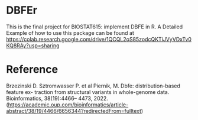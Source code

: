 # DBFEr

This is the final project for BIOSTAT615: implement DBFE in R. A Detailed Example of how to use this package can be found at https://colab.research.google.com/drive/1QCQL2oS85zodcQKTiJVyVDxTv0KQ8RAy?usp=sharing

# Reference
Brzezinski D. Sztromwasser P. et al Piernik, M. Dbfe: distribution-based feature ex-
traction from structural variants in whole-genome data. Bioinformatics, 38(19):4466–
4473, 2022. (https://academic.oup.com/bioinformatics/article-abstract/38/19/4466/6656344?redirectedFrom=fulltext)

